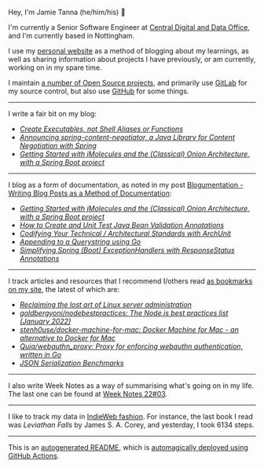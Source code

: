Hey, I'm Jamie Tanna (he/him/his) 👋

I'm currently a Senior Software Engineer at [Central Digital and Data Office](https://www.gov.uk/government/organisations/central-digital-and-data-office), and I'm currently based in Nottingham.

I use my [personal website](https://www.jvt.me/?utm_campaign=github-jamietanna) as a method of blogging about my learnings, as well as sharing information about projects I have previously, or am currently, working on in my spare time.

I maintain [a number of Open Source projects](https://www.jvt.me/open-source/?utm_campaign=github-jamietanna), and primarily use [GitLab](https://gitlab.com/jamietanna) for my source control, but also use [GitHub](https://github.com/jamietanna) for some things.

---

I write a fair bit on my blog:


- [_Create Executables, not Shell Aliases or Functions_](https://www.jvt.me/posts/2022/01/30/executables-not-aliases/?utm_campaign=github-jamietanna)
- [_Announcing spring-content-negotiator, a Java Library for Content Negotiation with Spring_](https://www.jvt.me/posts/2022/01/30/spring-content-negotiator/?utm_campaign=github-jamietanna)
- [_Getting Started with jMolecules and the (Classical) Onion Architecture, with a Spring Boot project_](https://www.jvt.me/posts/2022/01/28/spring-boot-onion-architecture/?utm_campaign=github-jamietanna)

---

I blog as a form of documentation, as noted in my post [Blogumentation - Writing Blog Posts as a Method of Documentation](https://www.jvt.me/posts/2017/06/25/blogumentation/?utm_campaign=github-jamietanna):


- [_Getting Started with jMolecules and the (Classical) Onion Architecture, with a Spring Boot project_](https://www.jvt.me/posts/2022/01/28/spring-boot-onion-architecture/?utm_campaign=github-jamietanna)
- [_How to Create and Unit Test Java Bean Validation Annotations_](https://www.jvt.me/posts/2022/01/23/java-bean-validation/?utm_campaign=github-jamietanna)
- [_Codifying Your Technical / Architectural Standards with ArchUnit_](https://www.jvt.me/posts/2022/01/21/code-standards-archunit/?utm_campaign=github-jamietanna)
- [_Appending to a Querystring using Go_](https://www.jvt.me/posts/2022/01/20/go-append-querystring/?utm_campaign=github-jamietanna)
- [_Simplifying Spring (Boot) ExceptionHandlers with ResponseStatus Annotations_](https://www.jvt.me/posts/2022/01/20/spring-annotation-exceptions/?utm_campaign=github-jamietanna)

---

I track articles and resources that I recommend I/others read [as bookmarks on my site](https://www.jvt.me/kind/bookmarks/?utm_campaign=github-jamietanna), the latest of which are:


- [_Reclaiming the lost art of Linux server administration_](https://www.pietrorea.com/2022/01/28/reclaiming-the-lost-art-of-linux-server-administration/?utm_campaign=github-jamietanna)
- [_goldbergyoni/nodebestpractices: The Node.js best practices list (January 2022)_](https://github.com/goldbergyoni/nodebestpractices?utm_campaign=github-jamietanna)
- [_stenh0use/docker-machine-for-mac: Docker Machine for Mac - an alternative to Docker for Mac_](https://github.com/stenh0use/docker-machine-for-mac?utm_campaign=github-jamietanna)
- [_Quiq/webauthn_proxy: Proxy for enforcing webauthn authentication, written in Go_](https://github.com/Quiq/webauthn_proxy?utm_campaign=github-jamietanna)
- [_JSON Serialization Benchmarks_](https://zacsweers.github.io/json-serialization-benchmarking/?utm_campaign=github-jamietanna)

---

I also write Week Notes as a way of summarising what's going on in my life. The last one can be found at [Week Notes 22#03](https://www.jvt.me/week-notes/2022/03/?utm_campaign=github-jamietanna).

---

I like to track my data in [IndieWeb fashion](https://indieweb.org/why). For instance, the last book I read was _Leviathan Falls_ by James S. A. Corey, and yesterday, I took 6134 steps.

---
This is an [autogenerated README](https://www.jvt.me/posts/2022/01/12/autogenerated-profile-readme/?utm_campaign=github-jamietanna), which is [automagically deployed using GitHub Actions](https://github.com/jamietanna/jamietanna/blob/main/.github/workflows/rebuild.yml).
